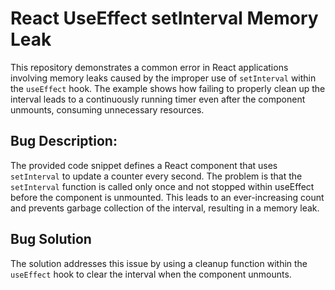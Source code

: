 # React UseEffect setInterval Memory Leak

This repository demonstrates a common error in React applications involving memory leaks caused by the improper use of `setInterval` within the `useEffect` hook.  The example shows how failing to properly clean up the interval leads to a continuously running timer even after the component unmounts, consuming unnecessary resources.

## Bug Description:
The provided code snippet defines a React component that uses `setInterval` to update a counter every second. The problem is that the `setInterval` function is called only once and not stopped within useEffect before the component is unmounted.  This leads to an ever-increasing count and prevents garbage collection of the interval, resulting in a memory leak.

## Bug Solution
The solution addresses this issue by using a cleanup function within the `useEffect` hook to clear the interval when the component unmounts.